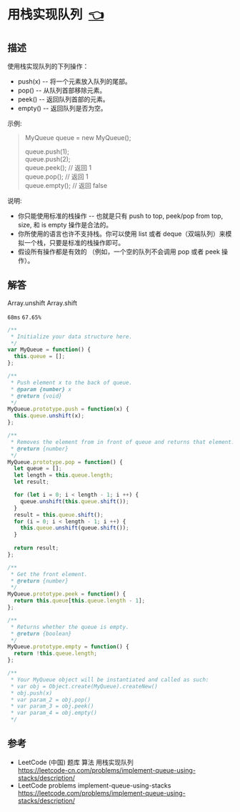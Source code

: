 # <a id="implementQueueUsingStacks"></a>用栈实现队列&nbsp;&nbsp;[:point_left:][readme.problemSet.algorithm.implementQueueUsingStacks] #

## 描述 ##

使用栈实现队列的下列操作：

* push(x) -- 将一个元素放入队列的尾部。
* pop() -- 从队列首部移除元素。
* peek() -- 返回队列首部的元素。
* empty() -- 返回队列是否为空。

示例:

> MyQueue queue = new MyQueue();
> 
> queue.push(1);  
> queue.push(2);  
> queue.peek();  // 返回 1  
> queue.pop();   // 返回 1  
> queue.empty(); // 返回 false

说明:

* 你只能使用标准的栈操作 -- 也就是只有 push to top, peek/pop from top, size, 和 is empty 操作是合法的。
* 你所使用的语言也许不支持栈。你可以使用 list 或者 deque（双端队列）来模拟一个栈，只要是标准的栈操作即可。
* 假设所有操作都是有效的 （例如，一个空的队列不会调用 pop 或者 peek 操作）。

## 解答 ##

Array.unshift Array.shift

`68ms` `67.65%`

```javascript
/**
 * Initialize your data structure here.
 */
var MyQueue = function() {
  this.queue = [];
};

/**
 * Push element x to the back of queue. 
 * @param {number} x
 * @return {void}
 */
MyQueue.prototype.push = function(x) {
  this.queue.unshift(x);
};

/**
 * Removes the element from in front of queue and returns that element.
 * @return {number}
 */
MyQueue.prototype.pop = function() {
  let queue = [];
  let length = this.queue.length;
  let result;

  for (let i = 0; i < length - 1; i ++) {
    queue.unshift(this.queue.shift());
  }
  result = this.queue.shift();
  for (i = 0; i < length - 1; i ++) {
    this.queue.unshift(queue.shift());
  }
  
  return result;
};

/**
 * Get the front element.
 * @return {number}
 */
MyQueue.prototype.peek = function() {
  return this.queue[this.queue.length - 1];
};

/**
 * Returns whether the queue is empty.
 * @return {boolean}
 */
MyQueue.prototype.empty = function() {
  return !this.queue.length;
};

/** 
 * Your MyQueue object will be instantiated and called as such:
 * var obj = Object.create(MyQueue).createNew()
 * obj.push(x)
 * var param_2 = obj.pop()
 * var param_3 = obj.peek()
 * var param_4 = obj.empty()
 */
```

## 参考 ##

* LeetCode (中国) 题库 算法 用栈实现队列  
  <https://leetcode-cn.com/problems/implement-queue-using-stacks/description/>
* LeetCode problems implement-queue-using-stacks  
  <https://leetcode.com/problems/implement-queue-using-stacks/description/>

<!-- 链接 开始 -->
[readme.problemSet.algorithm.implementQueueUsingStacks]: ../../README.md#problemSet.algorithm.implementQueueUsingStacks "README"
<!-- 链接 结束 -->